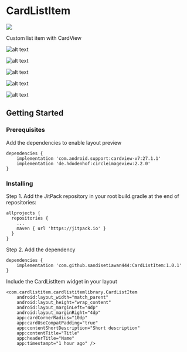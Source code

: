 # CardListItem

[![](https://jitpack.io/v/sandisetiawan444/CardListItem.svg)](https://jitpack.io/#sandisetiawan444/CardListItem)

Custom list item with CardView

![alt text](https://firebasestorage.googleapis.com/v0/b/cardlistitem.appspot.com/o/images%2FScreenshot_2018-08-01-09-03-44-024_com.cardlistitem.cardlistitem.png?alt=media&token=15c01d35-3a5c-45c6-81e8-225759f696f0)

![alt text](https://firebasestorage.googleapis.com/v0/b/cardlistitem.appspot.com/o/images%2FScreenshot_2018-08-01-09-05-15-899_com.cardlistitem.cardlistitem.png?alt=media&token=3a999dac-0b40-469e-89ed-62596c22dbcd)

![alt text](https://firebasestorage.googleapis.com/v0/b/cardlistitem.appspot.com/o/images%2FScreenshot_2018-08-01-09-09-13-692_com.cardlistitem.cardlistitem.png?alt=media&token=af7c03fa-9b1e-4261-8b47-6f7549856786)

![alt text](https://firebasestorage.googleapis.com/v0/b/cardlistitem.appspot.com/o/images%2FScreenshot_2018-08-01-09-10-40-673_com.cardlistitem.cardlistitem.png?alt=media&token=9d0b0446-74c4-4552-bf9d-ed9d1ee0f539)

![alt text](https://firebasestorage.googleapis.com/v0/b/cardlistitem.appspot.com/o/images%2FScreenshot_2018-08-01-09-02-45-030_com.cardlistitem.cardlistitem.png?alt=media&token=2fdbff97-62e8-4d59-a934-0377ab0a32ad)

## Getting Started

### Prerequisites

Add the dependencies to enable layout preview 

```
dependencies {
    implementation 'com.android.support:cardview-v7:27.1.1'
    implementation 'de.hdodenhof:circleimageview:2.2.0'
}
```

### Installing

Step 1. Add the JitPack repository in your root build.gradle at the end of repositories:

```
allprojects {
  repositories {
    ...
    maven { url 'https://jitpack.io' }
  }
}
```

Step 2. Add the dependency

```
dependencies {
    implementation 'com.github.sandisetiawan444:CardListItem:1.0.1'
}
```

Include the CardListItem widget in your layout

```
<com.cardlistitem.cardlistitemlibrary.CardListItem
    android:layout_width="match_parent"
    android:layout_height="wrap_content"
    android:layout_marginLeft="4dp"
    android:layout_marginRight="4dp"
    app:cardCornerRadius="10dp"
    app:cardUseCompatPadding="true"
    app:contentShortDescription="Short description"
    app:contentTitle="Title"
    app:headerTitle="Name"
    app:timestampt="1 hour ago" />
```

